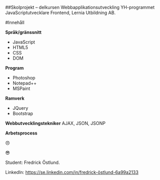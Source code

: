 ﻿##Skolprojekt – delkursen Webbapplikationsutveckling
YH-programmet JavaScriptutvecklare Frontend, Lernia Utbildning AB.

#Innehåll

**Språk/gränssnitt**
* JavaScript
* HTML5
* CSS
* DOM

**Program**
* Photoshop
* Notepad++
* MSPaint

**Ramverk**
* JQuery
* Bootstrap

**Webbutvecklingstekniker**
AJAX, JSON, JSONP

**Arbetsprocess**


:angry:


:sunglasses:



Student: Fredrick Östlund.

LinkedIn: https://se.linkedin.com/in/fredrick-östlund-6a99a2133

